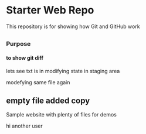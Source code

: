 # Starter Web Repo

This repository is for showing how Git and GitHub work

##
### Purpose
#### to show git diff

lets see txt is in modifying state 
in staging area 


modefying same file again
##  empty file added copy 
Sample website with plenty of files for demos


hi another user
